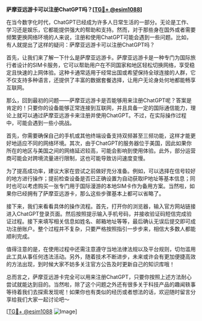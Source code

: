 **萨摩亚远游卡可以注册ChatGPT吗？[[TG💪+ @esim1088](https://t.me/s/esim1088)]**

在当今数字化时代，ChatGPT已经成为许多人日常生活的一部分。无论是工作、学习还是娱乐，它都能提供强大的帮助和支持。然而，对于那些身在国外或者需要频繁更换网络环境的人来说，注册和使用ChatGPT可能会遇到一些问题。比如，有人就提出了这样的疑问：萨摩亚远游卡可以注册ChatGPT吗？

首先，让我们来了解一下什么是萨摩亚远游卡。萨摩亚远游卡是一种专门为国际旅行者设计的SIM卡服务，它可以帮助用户在不同国家和地区轻松切换网络，享受稳定且快速的上网体验。这种卡通常适用于经常出国或希望保持全球连接的人群，它不仅支持多种语言，还提供了丰富的数据套餐选择，让用户无论身处何地都能畅享互联网。

那么，回到最初的问题——萨摩亚远游卡是否能够用来注册ChatGPT呢？答案是肯定的！只要你的设备能够正常连接到互联网，并且具备一定的国际通信能力，理论上就可以通过萨摩亚远游卡来注册并使用ChatGPT。不过，在实际操作过程中，可能会遇到一些小挑战。

首先，你需要确保自己的手机或其他终端设备支持双频甚至三频功能，这样才能更好地适应不同的网络环境。其次，由于ChatGPT的服务器位于美国，因此如果你所在的地区与美国之间的网络延迟较高，可能会影响到使用体验。此外，部分运营商可能会对跨境流量进行限制，这也可能导致访问速度变慢。

为了提高成功率，建议大家在尝试之前做好充分准备。例如，可以选择在信号较好的地方进行操作；提前检查设备是否已正确设置为自动获取IP地址等基本信息；同时也可以考虑购买一张专门用于国际漫游的本地SIM卡作为备用方案。当然啦，如果你已经拥有了萨摩亚远游卡，那么这些步骤基本上都可以省略了。

接下来，我们来看看具体的操作流程。首先，打开你的浏览器，输入官方网站链接进入ChatGPT登录页面。然后按照提示输入手机号码，并接收验证码短信完成验证过程。接下来填写相关信息如姓名、邮箱地址等等，最后确认无误后提交即可成功注册账户。整个过程并不复杂，只要严格按照指引一步步来，相信大多数人都能顺利完成。

值得注意的是，在使用过程中还需注意遵守当地法律法规以及平台规则，切勿滥用此工具从事任何违法活动。另外，随着技术不断进步，未来或许会有更加便捷高效的方法出现，到时候大家不妨多关注官方公告及时更新自己的知识库哦！

总而言之，萨摩亚远游卡完全可以用来注册ChatGPT，只要你按照上述方法耐心尝试就能达到目的。当然啦，除了这个问题之外还有很多关于科技产品的趣闻轶事等待着我们去探索发现呢！如果你也有类似的经历或者想法的话，欢迎随时留言分享给我们大家一起讨论吧～

[[TG💪+ @esim1088](https://t.me/s/esim1088) ![Image](https://i.postimg.cc/4NQfJmqS/Snipaste-2025-05-13-00-14-12.png)]